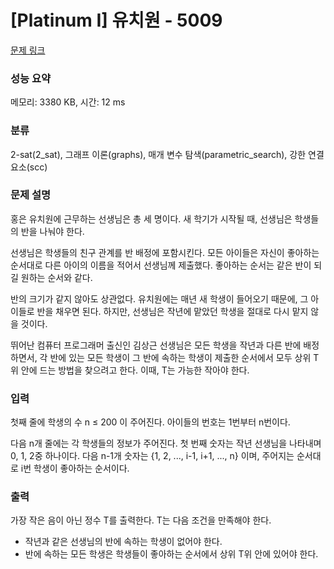 # [Platinum I] 유치원 - 5009 

[문제 링크](https://www.acmicpc.net/problem/5009) 

### 성능 요약

메모리: 3380 KB, 시간: 12 ms

### 분류

2-sat(2_sat), 그래프 이론(graphs), 매개 변수 탐색(parametric_search), 강한 연결 요소(scc)

### 문제 설명

<p>홍은 유치원에 근무하는 선생님은 총 세 명이다. 새 학기가 시작될 때, 선생님은 학생들의 반을 나눠야 한다.</p>

<p>선생님은 학생들의 친구 관계를 반 배정에 포함시킨다. 모든 아이들은 자신이 좋아하는 순서대로 다른 아이의 이름을 적어서 선생님께 제출했다. 좋아하는 순서는 같은 반이 되길 원하는 순서와 같다.</p>

<p>반의 크기가 같지 않아도 상관없다. 유치원에는 매년 새 학생이 들어오기 때문에, 그 아이들로 반을 채우면 된다. 하지만, 선생님은 작년에 맡았던 학생을 절대로 다시 맡지 않을 것이다.</p>

<p>뛰어난 컴퓨터 프로그래머 출신인 김상근 선생님은 모든 학생을 작년과 다른 반에 배정하면서, 각 반에 있는 모든 학생이 그 반에 속하는 학생이 제출한 순서에서 모두 상위 T위 안에 드는 방법을 찾으려고 한다. 이때, T는 가능한 작아야 한다.</p>

### 입력 

 <p>첫째 줄에 학생의 수 n ≤ 200 이 주어진다. 아이들의 번호는 1번부터 n번이다.</p>

<p>다음 n개 줄에는 각 학생들의 정보가 주어진다. 첫 번째 숫자는 작년 선생님을 나타내며 0, 1, 2중 하나이다. 다음 n-1개 숫자는 {1, 2, ..., i-1, i+1, ..., n} 이며, 주어지는 순서대로 i번 학생이 좋아하는 순서이다.</p>

### 출력 

 <p>가장 작은 음이 아닌 정수 T를 출력한다. T는 다음 조건을 만족해야 한다.</p>

<ul>
	<li>작년과 같은 선생님의 반에 속하는 학생이 없어야 한다.</li>
	<li>반에 속하는 모든 학생은 학생들이 좋아하는 순서에서 상위 T위 안에 있어야 한다.</li>
</ul>


